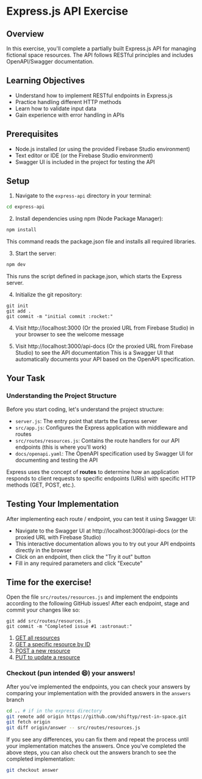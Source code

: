 # Express.js API Exercise

## Overview

In this exercise, you'll complete a partially built Express.js API for managing fictional space resources. The API follows RESTful principles and includes OpenAPI/Swagger documentation.

## Learning Objectives

- Understand how to implement RESTful endpoints in Express.js
- Practice handling different HTTP methods
- Learn how to validate input data
- Gain experience with error handling in APIs

## Prerequisites

- Node.js installed (or using the provided Firebase Studio environment)
- Text editor or IDE (or the Firebase Studio environment)
- Swagger UI is included in the project for testing the API

## Setup

1. Navigate to the `express-api` directory in your terminal:
  ```bash
  cd express-api
  ```

2. Install dependencies using npm (Node Package Manager):
  ```bash
  npm install
  ```
  This command reads the package.json file and installs all required libraries.

3. Start the server:
  ```bash
  npm dev
  ```
  This runs the script defined in package.json, which starts the Express server.

4. Initialize the git repository:
  ```
  git init
  git add .
  git commit -m "initial commit :rocket:"
  ```

4. Visit http://localhost:3000 (Or the proxied URL from Firebase Studio) in your browser to see the welcome message

5. Visit http://localhost:3000/api-docs (Or the proxied URL from Firebase Studio) to see the API documentation
  This is a Swagger UI that automatically documents your API based on the OpenAPI specification.

## Your Task

### Understanding the Project Structure

Before you start coding, let's understand the project structure:

- `server.js`: The entry point that starts the Express server
- `src/app.js`: Configures the Express application with middleware and routes
- `src/routes/resources.js`: Contains the route handlers for our API endpoints (this is where you'll work)
- `docs/openapi.yaml`: The OpenAPI specification used by Swagger UI for documenting and testing the API

Express uses the concept of **routes** to determine how an application responds to client requests to specific endpoints (URIs) with specific HTTP methods (GET, POST, etc.).

## Testing Your Implementation

After implementing each route / endpoint, you can test it using Swagger UI:

- Navigate to the Swagger UI at http://localhost:3000/api-docs (or the proxied URL with Firebase Studio)
- This interactive documentation allows you to try out your API endpoints directly in the browser
- Click on an endpoint, then click the "Try it out" button
- Fill in any required parameters and click "Execute"

## Time for the exercise!

Open the file `src/routes/resources.js` and implement the endpoints according to the following GitHub issues! After each endpoint, stage and commit your changes like so:

```
git add src/routes/resources.js
git commit -m "Completed issue #1 :astronaut:"
```

1. [GET all resources](https://github.com/shiftyp/rest-in-space/issues/1)
2. [GET a specific resource by ID](https://github.com/shiftyp/rest-in-space/issues/2)
3. [POST a new resource](https://github.com/shiftyp/rest-in-space/issues/3)
4. [PUT to update a resource](https://github.com/shiftyp/rest-in-space/issues/4)

### Checkout (pun intended :smile:) your answers!

After you've implemented the endpoints, you can check your answers by comparing your implementation with the provided answers in the `answers` branch

```bash
cd .. # if in the express directory
git remote add origin https://github.com/shiftyp/rest-in-space.git
git fetch origin
git diff origin/answer -- src/routes/resources.js
```

If you see any differences, you can fix them and repeat the process until your implementation matches the answers. Once you've completed the above steps, you can also check out the answers branch to see the completed implementation:

```bash
git checkout answer
```


